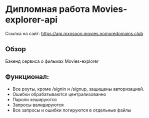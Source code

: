 # Дипломная работа Movies-explorer-api

Ссылка на сайт: https://api.mxnsoon.movies.nomoredomains.club

## Обзор

Бэкенд сервиса о фильмах Movies-explorer

## Функционал:

- Все роуты, кроме /signin и /signup, защищены авторизацией.
- Ошибки обрабатываются централизованно
- Пароли хешируются
- Запросы валидируются
- Все запросы и ошибки логируются в отдельные файлы

